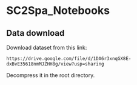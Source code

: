 # SC2Spa_Notebooks

## Data download
Download dataset from this link:
```
https://drive.google.com/file/d/1DA6r3xnqGX8E-dxBvE35618nmMJZHH8g/view?usp=sharing
```
Decompress it in the root directory.
